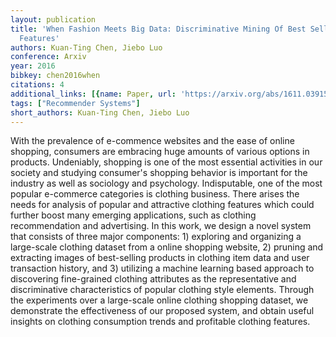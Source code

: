 ```yaml
---
layout: publication
title: 'When Fashion Meets Big Data: Discriminative Mining Of Best Selling Clothing
  Features'
authors: Kuan-Ting Chen, Jiebo Luo
conference: Arxiv
year: 2016
bibkey: chen2016when
citations: 4
additional_links: [{name: Paper, url: 'https://arxiv.org/abs/1611.03915'}]
tags: ["Recommender Systems"]
short_authors: Kuan-Ting Chen, Jiebo Luo
---
```

With the prevalence of e-commence websites and the ease of online shopping,
consumers are embracing huge amounts of various options in products.
Undeniably, shopping is one of the most essential activities in our society and
studying consumer's shopping behavior is important for the industry as well as
sociology and psychology. Indisputable, one of the most popular e-commerce
categories is clothing business. There arises the needs for analysis of popular
and attractive clothing features which could further boost many emerging
applications, such as clothing recommendation and advertising. In this work, we
design a novel system that consists of three major components: 1) exploring and
organizing a large-scale clothing dataset from a online shopping website, 2)
pruning and extracting images of best-selling products in clothing item data
and user transaction history, and 3) utilizing a machine learning based
approach to discovering fine-grained clothing attributes as the representative
and discriminative characteristics of popular clothing style elements. Through
the experiments over a large-scale online clothing shopping dataset, we
demonstrate the effectiveness of our proposed system, and obtain useful
insights on clothing consumption trends and profitable clothing features.